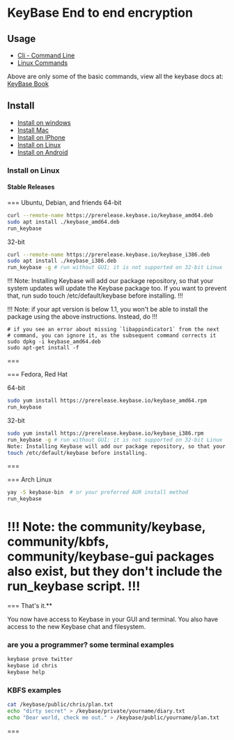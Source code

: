 # KeyBase  End to end encryption

## Usage

- [Cli - Command Line](cli.md)
- [Linux Commands](linux.md)

Above are only some of the basic commands, view all the keybase docs at: [KeyBase Book](https://book.keybase.io/)

## Install

- [Install on windows](https://keybase.io/docs/the_app/install_windows)
- [Install Mac](https://keybase.io/docs/the_app/install_macos)
- [Install on IPhone](https://apps.apple.com/us/app/keybase-crypto-for-everyone/id1044461770)
- [Install on Linux](https://keybase.io/docs/the_app/install_linux)
- [Install on Android](https://play.google.com/store/apps/details?id=io.keybase.ossifrage&referrer=undefined)

### Install on Linux

#### Stable Releases

=== Ubuntu, Debian, and friends
64-bit

```sh
curl --remote-name https://prerelease.keybase.io/keybase_amd64.deb
sudo apt install ./keybase_amd64.deb
run_keybase
```

32-bit

```sh
curl --remote-name https://prerelease.keybase.io/keybase_i386.deb
sudo apt install ./keybase_i386.deb
run_keybase -g # run without GUI; it is not supported on 32-bit Linux
```

!!!
Note: Installing Keybase will add our package repository, so that your system updates will update the Keybase package too. If you want to prevent that, run sudo touch /etc/default/keybase before installing.
!!!

!!!
Note: if your apt version is below 1.1, you won't be able to install the package using the above instructions. Instead, do
!!!

```
# if you see an error about missing `libappindicator1` from the next
# command, you can ignore it, as the subsequent command corrects it
sudo dpkg -i keybase_amd64.deb
sudo apt-get install -f
```
===

=== Fedora, Red Hat

64-bit

```sh
sudo yum install https://prerelease.keybase.io/keybase_amd64.rpm
run_keybase
```

32-bit

```sh
sudo yum install https://prerelease.keybase.io/keybase_i386.rpm
run_keybase -g # run without GUI; it is not supported on 32-bit Linux
Note: Installing Keybase will add our package repository, so that your system updates will update the Keybase package too. If you want to prevent that, run sudo 
touch /etc/default/keybase before installing.
```
===

=== Arch Linux

```sh
yay -S keybase-bin  # or your preferred AUR install method
run_keybase
```

!!!
Note: the community/keybase, community/kbfs, community/keybase-gui packages also exist, but they don't include the run_keybase script.
!!!
===


=== That's it.**

You now have access to Keybase in your GUI and terminal. You also have access to the new Keybase chat and filesystem.

### are you a programmer? some terminal examples

```sh
keybase prove twitter
keybase id chris
keybase help
```

### KBFS examples

```sh
cat /keybase/public/chris/plan.txt
echo "dirty secret" > /keybase/private/yourname/diary.txt
echo "Dear world, check me out." > /keybase/public/yourname/plan.txt
```
===